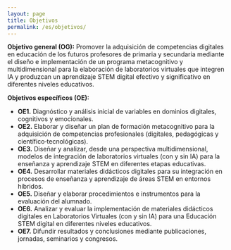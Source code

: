 ```yaml
---
layout: page
title: Objetivos
permalink: /es/objetivos/
---
```

**Objetivo general (OG):** Promover la adquisición de competencias digitales en educación de los futuros profesores de primaria y secundaria mediante el diseño e implementación de un programa metacognitivo y multidimensional para la elaboración de laboratorios virtuales que integren IA y produzcan un aprendizaje STEM digital efectivo y significativo en diferentes niveles educativos.

**Objetivos específicos (OE):**
- **OE1.** Diagnóstico y análisis inicial de variables en dominios digitales, cognitivos y emocionales.
- **OE2.** Elaborar y diseñar un plan de formación metacognitivo para la adquisición de competencias profesionales (digitales, pedagógicas y científico‑tecnológicas).
- **OE3.** Diseñar y analizar, desde una perspectiva multidimensional, modelos de integración de laboratorios virtuales (con y sin IA) para la enseñanza y aprendizaje STEM en diferentes etapas educativas.
- **OE4.** Desarrollar materiales didácticos digitales para su integración en procesos de enseñanza y aprendizaje de áreas STEM en entornos híbridos.
- **OE5.** Diseñar y elaborar procedimientos e instrumentos para la evaluación del alumnado.
- **OE6.** Analizar y evaluar la implementación de materiales didácticos digitales en Laboratorios Virtuales (con y sin IA) para una Educación STEM digital en diferentes niveles educativos.
- **OE7.** Difundir resultados y conclusiones mediante publicaciones, jornadas, seminarios y congresos.
